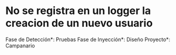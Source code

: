 # No se registra en un logger la creacion de un nuevo usuario

Fase de Detección*: Pruebas
Fase de Inyección*: Diseño
Proyecto*: Campanario
